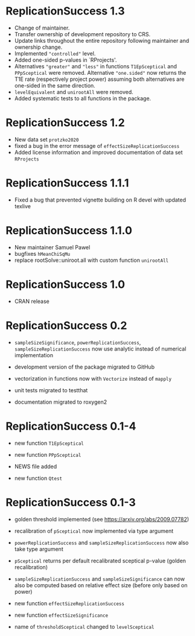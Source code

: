 
# ReplicationSuccess 1.3

- Change of maintainer.
- Transfer ownership of development repository to CRS.
- Update links throughout the entire repository following maintainer and ownership change.
- Implemented `"controlled"` level.
- Added one-sided p-values in `RProjects'.
- Alternatives `"greater"` and `"less"` in functions  `T1EpSceptical` and 
`PPpSceptical` were removed. 
Alternative `"one.sided"` now returns the T1E rate (respectively project power) 
assuming both alternatives are one-sided in the same direction. 
- `levelEquivalent` and `unirootAll` were removed.
- Added systematic tests to all functions in the package.


# ReplicationSuccess 1.2

- New data set `protzko2020` 
- fixed a bug in the error message of `effectSizeReplicationSuccess`
- Added license information and improved documentation of data set `RProjects`

# ReplicationSuccess 1.1.1

- Fixed a bug that prevented vignette building on R devel with updated texlive

# ReplicationSuccess 1.1.0

- New maintainer Samuel Pawel
- bugfixes `hMeanChiSqMu`
- replace rootSolve::uniroot.all with custom function `unirootAll`

# ReplicationSuccess 1.0

- CRAN release

# ReplicationSuccess 0.2

- `sampleSizeSignificance`, `powerReplicationSuccess`,
  `sampleSizeReplicationSuccess` now use analytic instead of numerical
  implementation

- development version of the package migrated to GitHub

- vectorization in functions now with `Vectorize` instead of `mapply`

- unit tests migrated to testthat

- documentation migrated to roxygen2


# ReplicationSuccess 0.1-4

- new function `T1EpSceptical`

- new function `PPpSceptical`

- NEWS file added

- new function `Qtest`


# ReplicationSuccess 0.1-3

- golden threshold implemented (see <https://arxiv.org/abs/2009.07782>)

- recalibration of `pSceptical` now implemented via type argument

- `powerReplicationSuccess` and `sampleSizeReplicationSuccess` now also take
  type argument

- `pSceptical` returns per default recalibrated sceptical p-value (golden
  recalibration)

- `sampleSizeReplicationSuccess` and `sampleSizeSignificance` can now also be
  computed based on relative effect size (before only based on power)
  
- new function `effectSizeReplicationSuccess`

- new function `effectSizeSignificance`

- name of `thresholdSceptical` changed to `levelSceptical`
